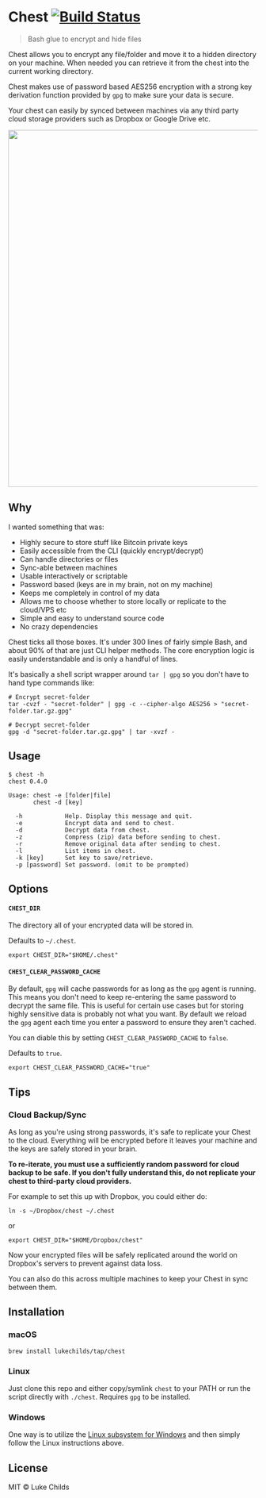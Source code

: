 # Chest [![Build Status](https://travis-ci.org/lukechilds/chest.svg?branch=master)](https://travis-ci.org/lukechilds/chest)

> Bash glue to encrypt and hide files

Chest allows you to encrypt any file/folder and move it to a hidden directory on your machine. When needed you can retrieve it from the chest into the current working directory.

Chest makes use of password based AES256 encryption with a strong key derivation function provided by `gpg` to make sure your data is secure.

Your chest can easily by synced between machines via any third party cloud storage providers such as Dropbox or Google Drive etc.

<p align="center">
	<img src="demo/terminal.svg" width="720">
</p>

## Why

I wanted something that was:

- Highly secure to store stuff like Bitcoin private keys
- Easily accessible from the CLI (quickly encrypt/decrypt)
- Can handle directories or files
- Sync-able between machines
- Usable interactively or scriptable
- Password based (keys are in my brain, not on my machine)
- Keeps me completely in control of my data
- Allows me to choose whether to store locally or replicate to the cloud/VPS etc
- Simple and easy to understand source code
- No crazy dependencies

Chest ticks all those boxes. It's under 300 lines of fairly simple Bash, and about 90% of that are just CLI helper methods. The core encryption logic is easily understandable and is only a handful of lines.

It's basically a shell script wrapper around `tar | gpg` so you don't have to hand type commands like:

```shell
# Encrypt secret-folder
tar -cvzf - "secret-folder" | gpg -c --cipher-algo AES256 > "secret-folder.tar.gz.gpg"

# Decrypt secret-folder
gpg -d "secret-folder.tar.gz.gpg" | tar -xvzf -
```

## Usage

```
$ chest -h
chest 0.4.0

Usage: chest -e [folder|file]
       chest -d [key]

  -h            Help. Display this message and quit.
  -e            Encrypt data and send to chest.
  -d            Decrypt data from chest.
  -z            Compress (zip) data before sending to chest.
  -r            Remove original data after sending to chest.
  -l            List items in chest.
  -k [key]      Set key to save/retrieve.
  -p [password] Set password. (omit to be prompted)
```

## Options

#### `CHEST_DIR`

The directory all of your encrypted data will be stored in.

Defaults to `~/.chest`.

```shell
export CHEST_DIR="$HOME/.chest"
```

#### `CHEST_CLEAR_PASSWORD_CACHE`

By default, `gpg` will cache passwords for as long as the `gpg` agent is running. This means you don't need to keep re-entering the same password to decrypt the same file. This is useful for certain use cases but for storing highly sensitive data is probably not what you want. By default we reload the `gpg` agent each time you enter a password to ensure they aren't cached.

You can diable this by setting `CHEST_CLEAR_PASSWORD_CACHE` to `false`.

Defaults to `true`.

```shell
export CHEST_CLEAR_PASSWORD_CACHE="true"
```

## Tips

### Cloud Backup/Sync

As long as you're using strong passwords, it's safe to replicate your Chest to the cloud. Everything will be encrypted before it leaves your machine and the keys are safely stored in your brain.

**To re-iterate, you must use a sufficiently random password for cloud backup to be safe. If you don't fully understand this, do not replicate your chest to third-party cloud providers.**

For example to set this up with Dropbox, you could either do:

```shell
ln -s ~/Dropbox/chest ~/.chest
```

or

```shell
export CHEST_DIR="$HOME/Dropbox/chest"
```

Now your encrypted files will be safely replicated around the world on Dropbox's servers to prevent against data loss.

You can also do this across multiple machines to keep your Chest in sync between them.

## Installation

### macOS

```shell
brew install lukechilds/tap/chest
```

### Linux

Just clone this repo and either copy/symlink `chest` to your PATH or run the script directly with `./chest`. Requires `gpg` to be installed.

### Windows

One way is to utilize the [Linux subsystem for Windows](https://docs.microsoft.com/en-us/windows/wsl/install-win10#manual-installation-steps) and then simply follow the Linux instructions above.

## License

MIT © Luke Childs

